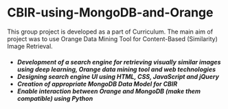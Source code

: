 # CBIR-using-MongoDB-and-Orange
This group project is developed as a part of Curriculum. The main aim of project was to use Orange Data Mining Tool for Content-Based (Similarity) Image Retrieval.

<h5><Tasks:/h5>
<ul>
  <li>
    Development of a search engine for retrieving visually similar images using deep
learning, Orange data mining tool and web technologies
  </li>
  <li>
    Designing search engine UI using HTML, CSS, JavaScript and jQuery
  </li>
  <li>
    Creation of appropriate MongoDB Data Model for CBIR
  </li>
  <li>
    Enable interaction between Orange and MongoDB (make them compatible) using
Python
  </li>
</ul>
